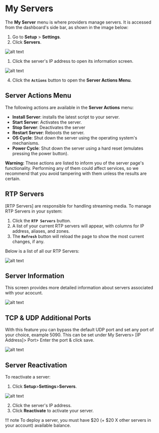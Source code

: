 # My Servers

The **My Server** menu is where providers manage servers. It is accessed from the dashboard's side bar, as shown in the image below:

1. Go to **Setup** > **Settings**.
2. Click **Servers**.

![alt text][server-1]

1. Click the server's IP address to open its information screen.

![alt text][server-2]

4. Click the **`Actions`** button to open the **Server Actions Menu**.

## Server Actions Menu
The following actions are available in the **Server Actions** menu:

* **Install Server**: installs the latest script to your server.
*  **Start Server**: Activates the server.
*  **Stop Server**: Deactivates the server
*  **Restart Server**: Reboots the server.
*  **OS Cycle**: Shut down the server using the operating system's mechanisms.
*  **Power Cycle**: Shut down the server using a hard reset (emulates pressing the power button).

**Warning:** These actions are listed to inform you of the server page's functionality. Performing any of them could affect services, so we recommend that you avoid tampering with them unless the results are certain.

## RTP Servers

[RTP Servers] are responsible for handling streaming media. To manage RTP Servers in your system:

1. Click the **`RTP Servers`** button.
2. A list of your current RTP servers will appear, with columns for IP address, aliases, and zones.
3. The **`Refresh`** button will reload the page to show the most current changes, if any.

Below is a list of all our RTP Servers:

![alt text][server-3]

## Server Information
This screen provides more detailed information about servers associated with your acocunt.

![alt text][server-4]

## TCP & UDP Additional Ports

With this feature you can bypass the default UDP port and set any port of your choice, example 5090. 
This can be set under My Servers> [IP Address]>  Port> Enter the port & click save.

![alt text][server-5]

## Server Reactivation
To reactivate a server:
1. Click **Setup**>**Settings**>**Servers**.

 ![alt text][server-6]

2. Click the server's IP address.
3. Click **Reactivate** to activate your server.

!!! note
    To deploy a server, you must have $20 (+ $20 X other servers in your account) available balance.
    
[server-1]: /misc/img/239.png "server-1"
[server-2]: /misc/img/240.png "server-2"
[server-3]: /misc/img/241.png "server-3"
[server-4]: /misc/img/242.png "server-4"
[server-5]: /misc/img/243.png "server-5"
[server-6]: /misc/img/244.png "server-6"
